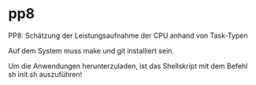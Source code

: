 # pp8
PP8: Schätzung der Leistungsaufnahme der CPU anhand von Task-Typen

Auf dem System muss make und git installiert sein.

Um die Anwendungen herunterzuladen, ist das Shellskript mit dem Befehl sh init.sh auszuführen!
